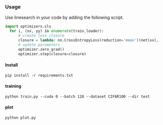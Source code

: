 ### Usage
Use linesearch in your code by adding the following script.

```python
import optimizers.sls
  for i, (xx, yy) in enumerate(train_loader):
      # create loss closure
      closure = lambda: nn.CrossEntropyLoss(reduction='mean')(net(xx), yy)
      # update parameters
      optimizer.zero_grad()
      optimizer.step(closure=closure)
```

#### Install
```
pip install -r requirements.txt
```

#### training
```
python train.py --cuda 0 --batch 128 --dataset CIFAR100 --dir test
```
#### plot
```
python plot.py
```
